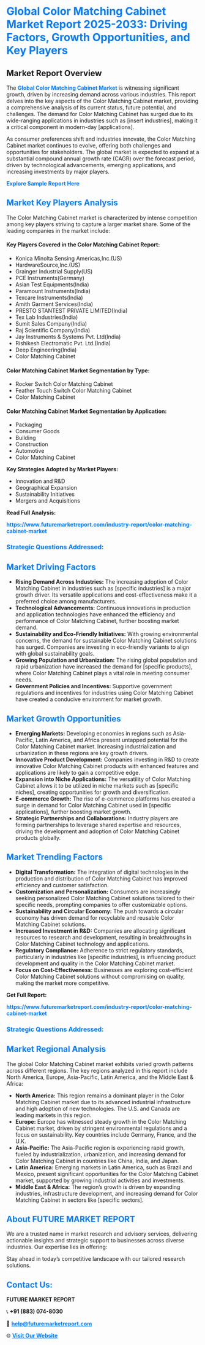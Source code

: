 <h1 style="color: #007BFF;">Global Color Matching Cabinet Market Report 2025-2033: Driving Factors, Growth Opportunities, and Key Players</h1>

<section id="overview">
<h2>Market Report Overview</h2>
<p>The <a href="https://www.futuremarketreport.com/industry-report/color-matching-cabinet-market" style="color: #007BFF; text-decoration: none;"><strong>Global Color Matching Cabinet Market</strong></a> is witnessing significant growth, driven by increasing demand across various industries. This report delves into the key aspects of the Color Matching Cabinet market, providing a comprehensive analysis of its current status, future potential, and challenges. The demand for Color Matching Cabinet has surged due to its wide-ranging applications in industries such as [insert industries], making it a critical component in modern-day [applications].</p>
<p>As consumer preferences shift and industries innovate, the Color Matching Cabinet market continues to evolve, offering both challenges and opportunities for stakeholders. The global market is expected to expand at a substantial compound annual growth rate (CAGR) over the forecast period, driven by technological advancements, emerging applications, and increasing investments by major players.</p>
</section>

<section id="overview">
<p><a href="https://www.futuremarketreport.com/request-sample/reportId=100610" style="color: #007BFF; text-decoration: none;"><strong>Explore Sample Report Here</strong></a></p>
</section>

<section id="key-players">
<h2 style="color: #007BFF;">Market Key Players Analysis</h2>
<p>The Color Matching Cabinet market is characterized by intense competition among key players striving to capture a larger market share. Some of the leading companies in the market include:</p>
<h4>Key Players Covered in the Color Matching Cabinet Report:</h4>
<ul><li>Konica Minolta Sensing Americas,Inc.(US)</li><li>HardwareSource,Inc.(US)</li><li>Grainger Industrial Supply(US)</li><li>PCE Instruments(Germany)</li><li>Asian Test Equipments(India)</li><li>Paramount Instruments(India)</li><li>Texcare Instruments(India)</li><li>Amith Garment Services(India)</li><li>PRESTO STANTEST PRIVATE LIMITED(India)</li><li>Tex Lab Industries(India)</li><li>Sumit Sales Company(India)</li><li>Raj Scientific Company(India)</li><li>Jay Instruments &amp; Systems Pvt. Ltd(India)</li><li>Rishikesh Electromatic Pvt. Ltd.(India)</li><li>Deep Engineering(India)</li><li>Color Matching Cabinet</li></ul>
<h4>Color Matching Cabinet Market Segmentation by Type:</h4>
<ul><li>Rocker Switch Color Matching Cabinet</li><li>Feather Touch Switch Color Matching Cabinet</li><li>Color Matching Cabinet</li></ul>

<h4>Color Matching Cabinet Market Segmentation by Application:</h4>
<ul><li>Packaging</li><li>Consumer Goods</li><li>Building</li><li>Construction</li><li>Automotive</li><li>Color Matching Cabinet</li></ul>
<p><strong>Key Strategies Adopted by Market Players:</strong></p>
<ul>
<li>Innovation and R&D</li>
<li>Geographical Expansion</li>
<li>Sustainability Initiatives</li>
<li>Mergers and Acquisitions</li>
</ul>
</section>

<section>
<p><strong>Read Full Analysis: </strong></p><a href="https://www.futuremarketreport.com/industry-report/color-matching-cabinet-market" style="color: #007BFF; text-decoration: none;"><strong>https://www.futuremarketreport.com/industry-report/color-matching-cabinet-market</strong></a>
<h3 style="color: #007BFF;">Strategic Questions Addressed:</h3>
</section>

<section id="driving-factors">
<h2 style="color: #007BFF;">Market Driving Factors</h2>
<ul>
<li><strong>Rising Demand Across Industries:</strong> The increasing adoption of Color Matching Cabinet in industries such as [specific industries] is a major growth driver. Its versatile applications and cost-effectiveness make it a preferred choice among manufacturers.</li>
<li><strong>Technological Advancements:</strong> Continuous innovations in production and application technologies have enhanced the efficiency and performance of Color Matching Cabinet, further boosting market demand.</li>
<li><strong>Sustainability and Eco-Friendly Initiatives:</strong> With growing environmental concerns, the demand for sustainable Color Matching Cabinet solutions has surged. Companies are investing in eco-friendly variants to align with global sustainability goals.</li>
<li><strong>Growing Population and Urbanization:</strong> The rising global population and rapid urbanization have increased the demand for [specific products], where Color Matching Cabinet plays a vital role in meeting consumer needs.</li>
<li><strong>Government Policies and Incentives:</strong> Supportive government regulations and incentives for industries using Color Matching Cabinet have created a conducive environment for market growth.</li>
</ul>
</section>

<section id="growth-opportunities">
<h2 style="color: #007BFF;">Market Growth Opportunities</h2>
<ul>
<li><strong>Emerging Markets:</strong> Developing economies in regions such as Asia-Pacific, Latin America, and Africa present untapped potential for the Color Matching Cabinet market. Increasing industrialization and urbanization in these regions are key growth drivers.</li>
<li><strong>Innovative Product Development:</strong> Companies investing in R&D to create innovative Color Matching Cabinet products with enhanced features and applications are likely to gain a competitive edge.</li>
<li><strong>Expansion into Niche Applications:</strong> The versatility of Color Matching Cabinet allows it to be utilized in niche markets such as [specific niches], creating opportunities for growth and diversification.</li>
<li><strong>E-commerce Growth:</strong> The rise of e-commerce platforms has created a surge in demand for Color Matching Cabinet used in [specific applications], further boosting market growth.</li>
<li><strong>Strategic Partnerships and Collaborations:</strong> Industry players are forming partnerships to leverage shared expertise and resources, driving the development and adoption of Color Matching Cabinet products globally.</li>
</ul>
</section>

<section id="trending-factors">
<h2 style="color: #007BFF;">Market Trending Factors</h2>
<ul>
<li><strong>Digital Transformation:</strong> The integration of digital technologies in the production and distribution of Color Matching Cabinet has improved efficiency and customer satisfaction.</li>
<li><strong>Customization and Personalization:</strong> Consumers are increasingly seeking personalized Color Matching Cabinet solutions tailored to their specific needs, prompting companies to offer customizable options.</li>
<li><strong>Sustainability and Circular Economy:</strong> The push towards a circular economy has driven demand for recyclable and reusable Color Matching Cabinet solutions.</li>
<li><strong>Increased Investment in R&D:</strong> Companies are allocating significant resources to research and development, resulting in breakthroughs in Color Matching Cabinet technology and applications.</li>
<li><strong>Regulatory Compliance:</strong> Adherence to strict regulatory standards, particularly in industries like [specific industries], is influencing product development and quality in the Color Matching Cabinet market.</li>
<li><strong>Focus on Cost-Effectiveness:</strong> Businesses are exploring cost-efficient Color Matching Cabinet solutions without compromising on quality, making the market more competitive.</li>
</ul>
</section>

<section>
<p><strong>Get Full Report: </strong></p><a href="https://www.futuremarketreport.com/industry-report/color-matching-cabinet-market" style="color: #007BFF; text-decoration: none;"><strong>https://www.futuremarketreport.com/industry-report/color-matching-cabinet-market</strong></a>
<h3 style="color: #007BFF;">Strategic Questions Addressed:</h3>
</section>


<section id="regional-analysis">
<h2 style="color: #007BFF;">Market Regional Analysis</h2>
<p>The global Color Matching Cabinet market exhibits varied growth patterns across different regions. The key regions analyzed in this report include North America, Europe, Asia-Pacific, Latin America, and the Middle East & Africa:</p>
<ul>
<li><strong>North America:</strong> This region remains a dominant player in the Color Matching Cabinet market due to its advanced industrial infrastructure and high adoption of new technologies. The U.S. and Canada are leading markets in this region.</li>
<li><strong>Europe:</strong> Europe has witnessed steady growth in the Color Matching Cabinet market, driven by stringent environmental regulations and a focus on sustainability. Key countries include Germany, France, and the U.K.</li>
<li><strong>Asia-Pacific:</strong> The Asia-Pacific region is experiencing rapid growth, fueled by industrialization, urbanization, and increasing demand for Color Matching Cabinet in countries like China, India, and Japan.</li>
<li><strong>Latin America:</strong> Emerging markets in Latin America, such as Brazil and Mexico, present significant opportunities for the Color Matching Cabinet market, supported by growing industrial activities and investments.</li>
<li><strong>Middle East & Africa:</strong> The region’s growth is driven by expanding industries, infrastructure development, and increasing demand for Color Matching Cabinet in sectors like [specific sectors].</li>
</ul>
</section>

<footer>
<h2 style="color: #007BFF;">About FUTURE MARKET REPORT</h2>
<p>We are a trusted name in market research and advisory services, delivering actionable insights and strategic support to businesses across diverse industries. Our expertise lies in offering:</p>

<p>Stay ahead in today’s competitive landscape with our tailored research solutions.</p>

<h2 style="color: #007BFF;">Contact Us:</h2>
<p><strong>FUTURE MARKET REPORT</strong></p>
<p>📞 <strong>+91 (883) 074-8030</strong></p>
<p>📧 <strong><a href="mailto:help@futuremarketreport.com" style="color: #007BFF;">help@futuremarketreport.com</a></strong></p>
<p>🌐 <strong><a href="https://www.futuremarketreport.com/" style="color: #007BFF;">Visit Our Website</a></strong></p>
</footer>